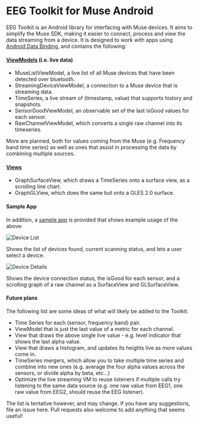 # EEG Toolkit for Muse Android

EEG Toolkit is an Android library for interfacing with Muse devices. It aims to simplify the Muse SDK, making it easier to connect, process and view the data streaming from a device. It is designed to work with apps using [Android Data Binding](https://developer.android.com/topic/libraries/data-binding/index.html), and contains the following:

#### [ViewModels](https://github.com/padster/Muse-EEG-Toolkit/tree/master/eegtoolkit/src/main/java/eeg/useit/today/eegtoolkit/vm) (i.e. live data)
* MuseListViewModel, a live list of all Muse devices that have been detected over bluetooth.
* StreamingDeviceViewModel, a connection to a Muse device that is streaming data.
* TimeSeries, a live stream of (timestamp, value) that supports history and snapshots.
* SensorGoodViewModel, an observable set of the last isGood values for each sensor.
* RawChannelViewModel, which converts a single raw channel into its timeseries.

More are planned, both for values coming from the Muse (e.g. Frequency band time series) as well as ones that assist in processing the data by combining multiple sources.

#### [Views](https://github.com/padster/Muse-EEG-Toolkit/tree/master/eegtoolkit/src/main/java/eeg/useit/today/eegtoolkit/view)
* GraphSurfaceView, which draws a TimeSeries onto a surface view, as a scrolling line chart.
* GraphGLView, which does the same but onto a GLES 2.0 surface.

#### Sample App
In addition, a [sample app](https://github.com/padster/Muse-EEG-Toolkit/tree/master/sampleApp) is provided that shows example usage of the above:

![Device List](https://raw.githubusercontent.com/padster/Muse-EEG-Toolkit/master/images/deviceList.png)

Shows the list of devices found, current scanning status, and lets a user select a device.

![Device Details](https://raw.githubusercontent.com/padster/Muse-EEG-Toolkit/master/images/deviceDetails.png)

Shows the device connection status, the isGood for each sensor, and a scrolling graph of a raw channel as a SurfaceView and GLSurfaceView.

#### Future plans
The following list are some ideas of what will likely be added to the Toolkit:
* Time Series for each (sensor, frequency band) pair.
* ViewModel that is just the last value of a metric for each channel.
* View that draws the above single live value - e.g. level indicator that shows the last alpha value.
* View that draws a histogram, and updates its heights live as more values come in.
* TimeSeries mergers, which allow you to take multiple time series and combine into new ones (e.g. average the four alpha values across the sensors, or divide alpha by beta, etc...)
* Optimize the live streaming VM to reuse listeners if multiple calls try listening to the same data source (e.g. one raw value from EEG1, one raw value from EEG2, should reuse the EEG listener).

The list is tentative however, and may change. If you have any suggestions, file an issue here. Pull requests also welcome to add anything that seems useful!
